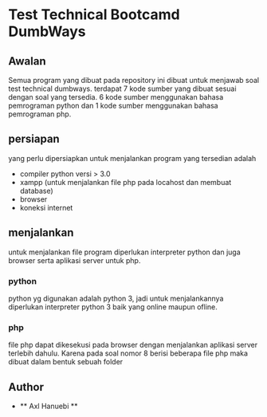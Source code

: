# Test Technical Bootcamd DumbWays

## Awalan
Semua program yang dibuat pada repository ini dibuat untuk menjawab soal test technical dumbways.
terdapat 7 kode sumber yang dibuat sesuai dengan soal yang tersedia. 6 kode sumber menggunakan bahasa 
pemrograman python dan 1 kode sumber menggunakan bahasa pemrograman php.

## persiapan
yang perlu dipersiapkan untuk menjalankan program yang tersedian adalah
* compiler python versi > 3.0
* xampp (untuk menjalankan file php pada locahost dan membuat database)
* browser
* koneksi internet

## menjalankan
untuk menjalankan file program diperlukan interpreter python dan juga browser serta aplikasi server untuk php.

### python
python yg digunakan adalah python 3, jadi untuk menjalankannya diperlukan interpreter python 3 baik yang online maupun ofline.

### php
file php dapat dikesekusi pada browser dengan menjalankan aplikasi server terlebih dahulu.
Karena pada soal nomor 8 berisi beberapa file php maka dibuat dalam bentuk sebuah folder

## Author
* ** Axl Hanuebi **

